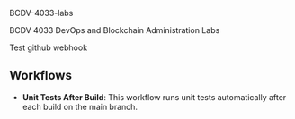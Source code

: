 BCDV-4033-labs

BCDV 4033 DevOps and Blockchain Administration Labs

Test github webhook

## Workflows

- **Unit Tests After Build**: This workflow runs unit tests automatically after each build on the main branch.

